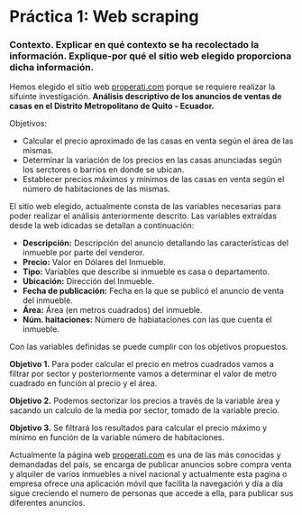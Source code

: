 # Práctica 1: Web scraping

### Contexto. Explicar en qué contexto se ha recolectado la información. Explique-por qué el sitio web elegido proporciona dicha información.

Hemos elegido el sitio web [properati.com](https://www.properati.com.ec/) porque se requiere realizar la sifuinte investigación.
__Análisis descriptivo de los anuncios de ventas de casas en el Distrito Metropolitano de Quito - Ecuador.__

Objetivos:
- Calcular el precio aproximado de las casas en venta según el área de las mismas.
- Determinar la variación de los precios en las casas anunciadas según los serctores o barrios en donde se ubican.
- Establecer precios máximos y mínimos de las casas en venta según el número de habitaciones de las mismas.

El sitio web elegido, actualmente consta de las variables necesarias para poder realizar el análisis anteriormente descrito. Las variables extraídas desde la web idicadas se detallan a continuación:

- __Descripción:__ Descripción del anuncio detallando las características del inmueble por parte del venderor.
- __Precio:__ Valor en Dólares del Inmueble.
- __Tipo:__ Variables que describe si inmueble es casa o departamento.
- __Ubicación:__ Dirección del Inmueble.
- __Fecha de publicación:__ Fecha en la que se publicó el anuncio de venta del inmueble.
- __Área:__ Área (en metros cuadrados) del inmueble.
- __Núm. haitaciones:__ Número de habiataciones con las que cuenta el inmueble.

Con las variables definidas se puede cumplir con los objetivos propuestos.

__Objetivo 1.__ Para poder calcular el precio en metros cuadrados vamos a filtrar por sector y posteriormente vamos a determinar el valor de metro cuadrado en función al precio y el área.

__Objetivo 2.__ Podemos sectorizar los precios a través de la variable área y sacando un calculo de la media por sector, tomado de la variable precio.

__Objetivo 3.__ Se filtrará los resultados para calcular el precio máximo y mínimo en función de la variable número de habitaciones.

Actualmente la página web [properati.com](https://www.properati.com.ec/) es una de las más conocidas y demandadas  del país, se encarga de publicar anuncios sobre compra venta y alquiler de varios inmuebles a nivel nacional y actualmente esta pagina o empresa ofrece una aplicación móvil que facilita la navegación y día a día sigue creciendo el numero de personas que accede a ella, para publicar sus diferentes anuncios.
